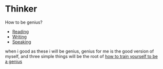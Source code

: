 # Thinker

How to be genius?
- [Reading](Reading.md)
- [Writing](Writing.md)
- [Speaking](Speaking.md)

when i good as these i will be genius, genius for me is the good version of myself, and three simple things will be the root of [how to train yourself to be a genius](how%20to%20train%20yourself%20to%20be%20a%20genius.md)